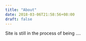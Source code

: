 ```yaml
---
title: "About"
date: 2018-03-06T21:58:56+08:00
draft: false
---
```


Site is still in the process of being ....
